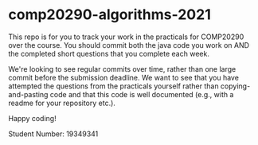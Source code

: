 # comp20290-algorithms-2021

This repo is for you to track your work in the practicals for COMP20290 over the course. 
You should commit both the java code you work on AND the completed short questions that you complete each week. 

We're looking to see regular commits over time, rather than one large commit before the submission deadline. 
We want to see that you have attempted the questions from the practicals yourself rather than copying-and-pasting code
and that this code is well documented (e.g., with a readme for your repository etc.).  

Happy coding!

Student Number: 19349341
